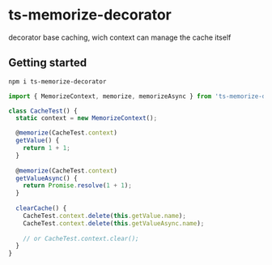 # ts-memorize-decorator

decorator base caching, wich context can manage the cache itself

## Getting started

```bash
npm i ts-memorize-decorator
```

````javascript
import { MemorizeContext, memorize, memorizeAsync } from 'ts-memorize-decorator';

class CacheTest() {
  static context = new MemorizeContext();

  @memorize(CacheTest.context)
  getValue() {
    return 1 + 1;
  }
  
  @memorize(CacheTest.context)
  getValueAsync() {
    return Promise.resolve(1 + 1);
  }
  
  clearCache() {
    CacheTest.context.delete(this.getValue.name);
    CacheTest.context.delete(this.getValueAsync.name);
    
    // or CacheTest.context.clear();
  }
}
````
